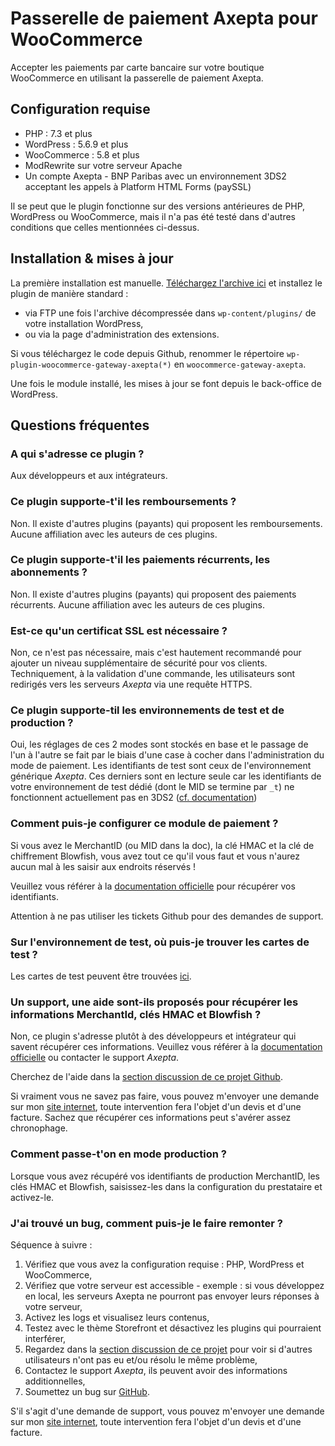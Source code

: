 # Passerelle de paiement Axepta pour WooCommerce

Accepter les paiements par carte bancaire sur votre boutique WooCommerce en utilisant la passerelle de paiement Axepta.

## Configuration requise

* PHP : 7.3 et plus
* WordPress : 5.6.9 et plus
* WooCommerce : 5.8 et plus
* ModRewrite sur votre serveur Apache
* Un compte Axepta - BNP Paribas avec un environnement 3DS2 acceptant les appels à Platform HTML Forms (paySSL)

Il se peut que le plugin fonctionne sur des versions antérieures de PHP, WordPress ou WooCommerce, mais il n'a pas été testé dans d'autres conditions que celles mentionnées ci-dessus.

## Installation & mises à jour

La première installation est manuelle. [Téléchargez l'archive ici](https://depot.studiomaiis.net/wordpress/woocommerce-gateway-axepta.zip) et installez le plugin de manière standard :
* via FTP une fois l'archive décompressée dans `wp-content/plugins/` de votre installation WordPress,
* ou via la page d'administration des extensions.

Si vous téléchargez le code depuis Github, renommer le répertoire `wp-plugin-woocommerce-gateway-axepta(*)` en `woocommerce-gateway-axepta`.

Une fois le module installé, les mises à jour se font depuis le back-office de WordPress.

## Questions fréquentes

### A qui s'adresse ce plugin ?

Aux développeurs et aux intégrateurs.

### Ce plugin supporte-t'il les remboursements ?

Non. Il existe d'autres plugins (payants) qui proposent les remboursements. Aucune affiliation avec les auteurs de ces plugins.

### Ce plugin supporte-t'il les paiements récurrents, les abonnements ?

Non. Il existe d'autres plugins (payants) qui proposent des paiements récurrents. Aucune affiliation avec les auteurs de ces plugins.

### Est-ce qu'un certificat SSL est nécessaire ?

Non, ce n'est pas nécessaire, mais c'est hautement recommandé pour ajouter un niveau supplémentaire de sécurité pour vos clients. Techniquement, à la validation d'une commande, les utilisateurs sont redirigés vers les serveurs *Axepta* via une requête HTTPS.

### Ce plugin supporte-til les environnements de test et de production ?

Oui, les réglages de ces 2 modes sont stockés en base et le passage de l'un à l'autre se fait par le biais d'une case à cocher dans l'administration du mode de paiement. Les identifiants de test sont ceux de l'environnement générique *Axepta*. Ces derniers sont en lecture seule car les identifiants de votre environnement de test dédié (dont le MID se termine par `_t`) ne fonctionnent actuellement pas en 3DS2 ([cf. documentation](https://docs.axepta.bnpparibas/display/DOCBNP/Test+modes))

### Comment puis-je configurer ce module de paiement ?

Si vous avez le MerchantID (ou MID dans la doc), la clé HMAC et la clé de chiffrement Blowfish, vous avez tout ce qu'il vous faut et vous n'aurez aucun mal à les saisir aux endroits réservés !

Veuillez vous référer à la [documentation officielle](https://docs.axepta.bnpparibas/display/DOCBNP/Premiers+pas+avec+AXEPTA+BNP+Paribas) pour récupérer vos identifiants.

Attention à ne pas utiliser les tickets Github pour des demandes de support.

### Sur l'environnement de test, où puis-je trouver les cartes de test ?

Les cartes de test peuvent être trouvées [ici](https://docs.axepta.bnpparibas/display/DOCBNP/Test+Cards+-+Authentication).

### Un support, une aide sont-ils proposés pour récupérer les informations MerchantId, clés HMAC et Blowfish ?

Non, ce plugin s'adresse plutôt à des développeurs et intégrateur qui savent récupérer ces informations. Veuillez vous référer à la [documentation officielle](https://docs.axepta.bnpparibas/display/DOCBNP/Premiers+pas+avec+AXEPTA+BNP+Paribas) ou contacter le support *Axepta*.

Cherchez de l'aide dans la [section discussion de ce projet Github](https://github.com/studiomaiis/wp-plugin-woocommerce-gateway-axepta/discussions).

Si vraiment vous ne savez pas faire, vous pouvez m'envoyer une demande sur mon [site internet](https://www.studiomaiis.net), toute intervention fera l'objet d'un devis et d'une facture. Sachez que récupérer ces informations peut s'avérer assez chronophage.

### Comment passe-t'on en mode production ?

Lorsque vous avez récupéré vos identifiants de production MerchantID, les clés HMAC et Blowfish, saisissez-les dans la configuration du prestataire et activez-le.

### J'ai trouvé un bug, comment puis-je le faire remonter ?

Séquence à suivre :
1. Vérifiez que vous avez la configuration requise : PHP, WordPress et WooCommerce,
2. Vérifiez que votre serveur est accessible - exemple : si vous développez en local, les serveurs Axepta ne pourront pas envoyer leurs réponses à votre serveur,
3. Activez les logs et visualisez leurs contenus,
4. Testez avec le thème Storefront et désactivez les plugins qui pourraient interférer,
5. Regardez dans la [section discussion de ce projet](https://github.com/studiomaiis/wp-plugin-woocommerce-gateway-axepta/discussions) pour voir si d'autres utilisateurs n'ont pas eu et/ou résolu le même problème,
6. Contactez le support *Axepta*, ils peuvent avoir des informations additionnelles,
7. Soumettez un bug sur [GitHub](https://github.com/studiomaiis/wp-plugin-woocommerce-gateway-axepta/issues).

S'il s'agit d'une demande de support, vous pouvez m'envoyer une demande sur mon [site internet](https://www.studiomaiis.net), toute intervention fera l'objet d'un devis et d'une facture. 

